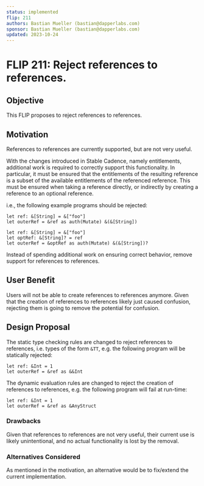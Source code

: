 ```yaml
---
status: implemented
flip: 211
authors: Bastian Mueller (bastian@dapperlabs.com)
sponsor: Bastian Mueller (bastian@dapperlabs.com)
updated: 2023-10-24
---
```


# FLIP 211: Reject references to references.

## Objective

This FLIP proposes to reject references to references.

## Motivation

References to references are currently supported, but are not very useful.

With the changes introduced in Stable Cadence, namely entitlements, additional work is required to correctly support this functionality.
In particular, it must be ensured that the entitlements of the resulting reference is a subset of the available entitlements of the referenced reference.
This must be ensured when taking a reference directly, or indirectly by creating a reference to an optional reference.

i.e., the following example programs should be rejected:

```cadence
let ref: &[String] = &["foo"]
let outerRef = &ref as auth(Mutate) &(&[String])
```

```cadence
let ref: &[String] = &["foo"]
let optRef: &[String]? = ref
let outerRef = &optRef as auth(Mutate) &(&[String])?
```

Instead of spending additional work on ensuring correct behavior, remove support for references to references.

## User Benefit

Users will not be able to create references to references anymore.
Given that the creation of references to references likely just caused confusion, rejecting them is going to remove the potential for confusion.

## Design Proposal

The static type checking rules are changed to reject references to references, i.e. types of the form `&TT`,
e.g. the following program will be statically rejected:

```cadence
let ref: &Int = 1
let outerRef = &ref as &&Int
```

The dynamic evaluation rules are changed to reject the creation of references to references,
e.g. the following program will fail at run-time:

```cadence
let ref: &Int = 1
let outerRef = &ref as &AnyStruct
```

### Drawbacks

Given that references to references are not very useful, their current use is likely unintentional, and no actual functionality is lost by the removal.

### Alternatives Considered

As mentioned in the motivation, an alternative would be to fix/extend the current implementation.
